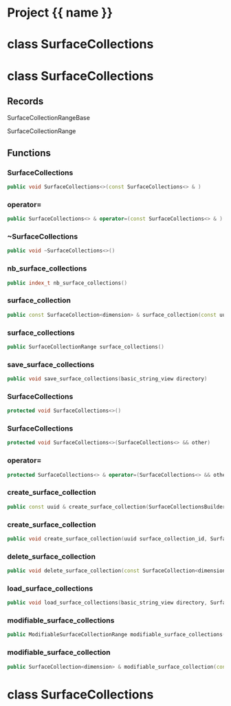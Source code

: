 <script setup>
import {useRoute} from 'vitepress'
const {path} = useRoute()
const tokens = path.split('/')
const words = tokens[2].split('-');
for (let i = 0; i < words.length; i++) {
    words[i] = words[i].charAt(0).toUpperCase() + words[i].slice(1);
    words[i] = words[i].replace('geode', 'Geode')
}
const name = words.join('-');
</script>
# Project {{ name }}

# class SurfaceCollections


# class SurfaceCollections


## Records

SurfaceCollectionRangeBase

SurfaceCollectionRange



## Functions

### SurfaceCollections

```cpp
public void SurfaceCollections<>(const SurfaceCollections<> & )
```


### operator=

```cpp
public SurfaceCollections<> & operator=(const SurfaceCollections<> & )
```


### ~SurfaceCollections

```cpp
public void ~SurfaceCollections<>()
```


### nb_surface_collections

```cpp
public index_t nb_surface_collections()
```


### surface_collection

```cpp
public const SurfaceCollection<dimension> & surface_collection(const uuid & id)
```


### surface_collections

```cpp
public SurfaceCollectionRange surface_collections()
```


### save_surface_collections

```cpp
public void save_surface_collections(basic_string_view directory)
```


### SurfaceCollections

```cpp
protected void SurfaceCollections<>()
```


### SurfaceCollections

```cpp
protected void SurfaceCollections<>(SurfaceCollections<> && other)
```


### operator=

```cpp
protected SurfaceCollections<> & operator=(SurfaceCollections<> && other)
```


### create_surface_collection

```cpp
public const uuid & create_surface_collection(SurfaceCollectionsBuilderKey key)
```


### create_surface_collection

```cpp
public void create_surface_collection(uuid surface_collection_id, SurfaceCollectionsBuilderKey key)
```


### delete_surface_collection

```cpp
public void delete_surface_collection(const SurfaceCollection<dimension> & boundary, SurfaceCollectionsBuilderKey key)
```


### load_surface_collections

```cpp
public void load_surface_collections(basic_string_view directory, SurfaceCollectionsBuilderKey key)
```


### modifiable_surface_collections

```cpp
public ModifiableSurfaceCollectionRange modifiable_surface_collections(SurfaceCollectionsBuilderKey key)
```


### modifiable_surface_collection

```cpp
public SurfaceCollection<dimension> & modifiable_surface_collection(const uuid & id, SurfaceCollectionsBuilderKey key)
```




# class SurfaceCollections



